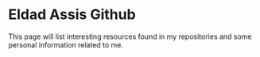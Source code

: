 # Eldad Assis Github

This page will list interesting resources found in my repositories and some personal information related to me.

